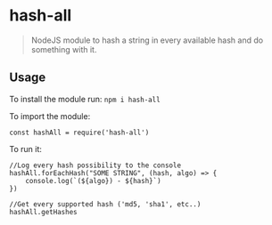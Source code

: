 # hash-all
> NodeJS module to hash a string in every available hash and do something with it.

## Usage
To install the module run:
``npm i hash-all``

To import the module:

    const hashAll = require('hash-all')
    
To run it:
    
    //Log every hash possibility to the console
    hashAll.forEachHash("SOME STRING", (hash, algo) => {
        console.log(`(${algo}) - ${hash}`)
    })
    
    //Get every supported hash ('md5, 'sha1', etc..)
    hashAll.getHashes